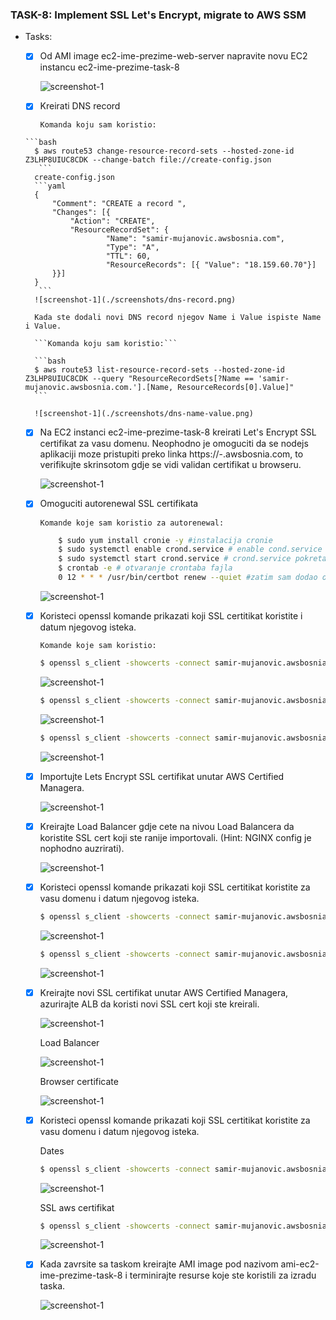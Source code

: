 ### TASK-8: Implement SSL Let's Encrypt, migrate to AWS SSM

- Tasks:
    - [x] Od AMI image ec2-ime-prezime-web-server napravite novu EC2 instancu ec2-ime-prezime-task-8

        ![screenshot-1](./screenshots/ec2.png)

    - [x]  Kreirati DNS record

        ```Komanda koju sam koristio:```

      ```bash
        $ aws route53 change-resource-record-sets --hosted-zone-id Z3LHP8UIUC8CDK --change-batch file://create-config.json 
         ```
        create-config.json
        ```yaml
        {
            "Comment": "CREATE a record ",
            "Changes": [{
                "Action": "CREATE",
                "ResourceRecordSet": {
                        "Name": "samir-mujanovic.awsbosnia.com",
                        "Type": "A",
                        "TTL": 60,
                        "ResourceRecords": [{ "Value": "18.159.60.70"}]
            }}]
        }
         ```
        ![screenshot-1](./screenshots/dns-record.png)

        Kada ste dodali novi DNS record njegov Name i Value ispiste Name i Value.

        ```Komanda koju sam koristio:```

        ```bash 
        $ aws route53 list-resource-record-sets --hosted-zone-id Z3LHP8UIUC8CDK --query "ResourceRecordSets[?Name == 'samir-mujanovic.awsbosnia.com.'].[Name, ResourceRecords[0].Value]"
        ```

        ![screenshot-1](./screenshots/dns-name-value.png)

    - [x] Na EC2 instanci ec2-ime-prezime-task-8 kreirati Let's Encrypt SSL certifikat za vasu domenu. Neophodno je omoguciti da se nodejs aplikaciji moze pristupiti preko linka https://<ime>-<prezime>.awsbosnia.com, to verifikujte skrinsotom gdje se vidi validan certifikat u browseru.

         ![screenshot-1](./screenshots/browser-valid-certificate.png)

    
    - [x] Omoguciti autorenewal SSL certifikata

        ```Komande koje sam koristio za autorenewal:``` 
        
        ```bash 
            $ sudo yum install cronie -y #instalacija cronie
            $ sudo systemctl enable crond.service # enable cond.service tokom podizanja instance
            $ sudo systemctl start crond.service # crond.service pokretanje servisa
            $ crontab -e # otvaranje crontaba fajla
            0 12 * * * /usr/bin/certbot renew --quiet #zatim sam dodao ovu komandu koja ce provjeravati da li certifikat istica za 30 dana, ako da uradit ce autorenewal certifikata , --quite direktiva govori certbot da ne generise outpu.
        ```
        ![screenshot-1](./screenshots/crontab.png)
    - [x] Koristeci openssl komande prikazati koji SSL certitikat koristite i datum njegovog isteka.

        ```Komande koje sam koristio:``` 

        ```bash
        $ openssl s_client -showcerts -connect samir-mujanovic.awsbosnia.com:443 #komanda koristena za prikaz informacija o certifikatu
        ```
        ![screenshot-1](./screenshots/certificate-info2.png)
        
        ```bash
        $ openssl s_client -showcerts -connect samir-mujanovic.awsbosnia.com:443 2>/dev/null | openssl x509 -noout -text # komanda koristena za prikaz informacija o certifikatu
         ```
        
        ![screenshot-1](./screenshots/certificate-info.png)

        ```bash 
        $ openssl s_client -showcerts -connect samir-mujanovic.awsbosnia.com:443 2>/dev/null | openssl x509 -noout -dates # komanda koristena za prikaz datuma certificate validity
        ```
        ![screenshot-1](./screenshots/openssl-command-date.png)

    - [x] Importujte Lets Encrypt SSL certifikat unutar AWS Certified Managera.

        ![screenshot-1](./screenshots/aws-cert.png)

    - [x] Kreirajte Load Balancer gdje cete na nivou Load Balancera da koristite SSL cert koji ste ranije importovali. (Hint: NGINX config je nophodno auzrirati). 

        ![screenshot-1](./screenshots/alb-certificate.png)

    - [x] Koristeci openssl komande prikazati koji SSL certitikat koristite za vasu domenu i  datum njegovog isteka.    

        ```bash
        $ openssl s_client -showcerts -connect samir-mujanovic.awsbosnia.com:443 #komanda koristena za prikaz informacija o certifikatu
        ```
        ![screenshot-1](./screenshots/aws-import-cert.png)
        
        ```bash 
        $ openssl s_client -showcerts -connect samir-mujanovic.awsbosnia.com:443 2>/dev/null | openssl x509 -noout -dates # komanda koristena za prikaz datuma certificate validity
        ```
        ![screenshot-1](./screenshots/aws-import-cert-date.png)

    - [x] Kreirajte novi SSL certifikat unutar AWS Certified Managera, azurirajte ALB da koristi novi SSL cert koji ste kreirali.

        ![screenshot-1](./screenshots/aws-issued-cert.png)

        Load Balancer

        ![screenshot-1](./screenshots/alb-certificate.png)

        Browser certificate

        ![screenshot-1](./screenshots/aws-browser-cert.png)

    - [x] Koristeci openssl komande prikazati koji SSL certitikat koristite za vasu domenu i datum njegovog isteka.
        
        Dates

        ```bash 
        $ openssl s_client -showcerts -connect samir-mujanovic.awsbosnia.com:443 2>/dev/null | openssl x509 -noout -dates # komanda koristena za prikaz datuma certificate validity
        ```

        ![screenshot-1](./screenshots/aws-cert-issued-dates.png)

        SSL aws certifikat

        ```bash
        $ openssl s_client -showcerts -connect samir-mujanovic.awsbosnia.com:443 #komanda koristena za prikaz informacija o certifikatu
        ```

        ![screenshot-1](./screenshots/aws-cmd-cert.png)

    - [x] Kada zavrsite sa taskom kreirajte AMI image pod nazivom ami-ec2-ime-prezime-task-8 i terminirajte resurse koje ste koristili za izradu taska.

        ![screenshot-1](./screenshots/ami.png)